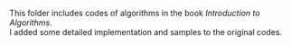 This folder includes codes of algorithms in the book *Introduction to Algorithms*.<br>
I added some detailed implementation and samples to the original codes.
